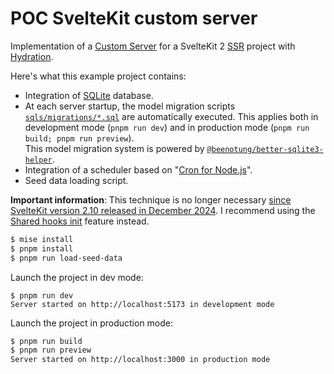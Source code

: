 # POC SvelteKit custom server

Implementation of a [Custom Server](https://svelte.dev/docs/kit/adapter-node#Custom-server) for a SvelteKit 2 [SSR](https://svelte.dev/docs/kit/glossary#SSR) project with [Hydration](https://svelte.dev/docs/kit/glossary#Hydration).

Here's what this example project contains:

- Integration of [SQLite](https://en.wikipedia.org/wiki/SQLite) database.
- At each server startup, the model migration scripts [`sqls/migrations/*.sql`](sqls/migrations/) are automatically executed.
  This applies both in development mode (`pnpm run dev`) and in production mode (`pnpm run build; pnpm run preview`).  
  This model migration system is powered by [`@beenotung/better-sqlite3-helper`](https://github.com/beenotung/better-sqlite3-schema).
- Integration of a scheduler based on "[Cron for Node.js](https://github.com/kelektiv/node-cron/)".
- Seed data loading script.

**Important information**: This technique is no longer necessary [since SvelteKit version 2.10 released in December 2024](https://github.com/sveltejs/kit/discussions/13841#discussioncomment-13306394). I recommend using the [Shared hooks init](https://svelte.dev/docs/kit/hooks#Shared-hooks-init) feature instead.

```sh
$ mise install
$ pnpm install
$ pnpm run load-seed-data
```

Launch the project in dev mode:

```
$ pnpm run dev
Server started on http://localhost:5173 in development mode
```

Launch the project in production mode:

```sh
$ pnpm run build
$ pnpm run preview
Server started on http://localhost:3000 in production mode
```
